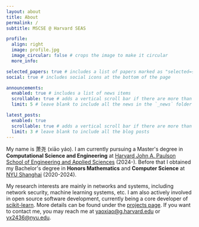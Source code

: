 ```yaml
---
layout: about
title: About
permalink: /
subtitle: MSCSE @ Harvard SEAS

profile:
  align: right
  image: profile.jpg
  image_circular: false # crops the image to make it circular
  more_info:

selected_papers: true # includes a list of papers marked as "selected={true}"
social: true # includes social icons at the bottom of the page

announcements:
  enabled: true # includes a list of news items
  scrollable: true # adds a vertical scroll bar if there are more than 3 news items
  limit: 5 # leave blank to include all the news in the `_news` folder

latest_posts:
  enabled: true
  scrollable: true # adds a vertical scroll bar if there are more than 3 new posts items
  limit: 3 # leave blank to include all the blog posts
---
```


My name is 萧尧 (xiāo yáo). I am currently pursuing a Master's degree in **Computational Science and Engineering** at [Harvard John A. Paulson School of Engineering and Applied Sciences](https://seas.harvard.edu/) (2024-). Before that I obtained my Bachelor's degree in **Honors Mathematics** and **Computer Science** at [NYU Shanghai](https://shanghai.nyu.edu/) (2020-2024).

My research interests are mainly in networks and systems, including network security, machine learning systems, etc. I am also actively involved in open source software development, currently being a core developer of [scikit-learn](https://scikit-learn.org/). More details can be found under the [projects page](/projects/). If you want to contact me, you may reach me at [yaoxiao@g.harvard.edu](mailto:yaoxiao@g.harvard.edu) or [yx2436@nyu.edu](mailto:yx2436@yx2436.edu).
